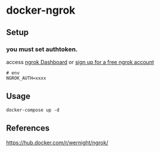 # docker-ngrok

## Setup
### you must set authtoken.
 access [ngrok Dashboard](https://dashboard.ngrok.com/get-started/your-authtoken) or [sign up for a free ngrok account](https://dashboard.ngrok.com/signup)

```
# env
NGROK_AUTH=xxxx
```

## Usage
```
docker-compose up -d
```

## References
https://hub.docker.com/r/wernight/ngrok/